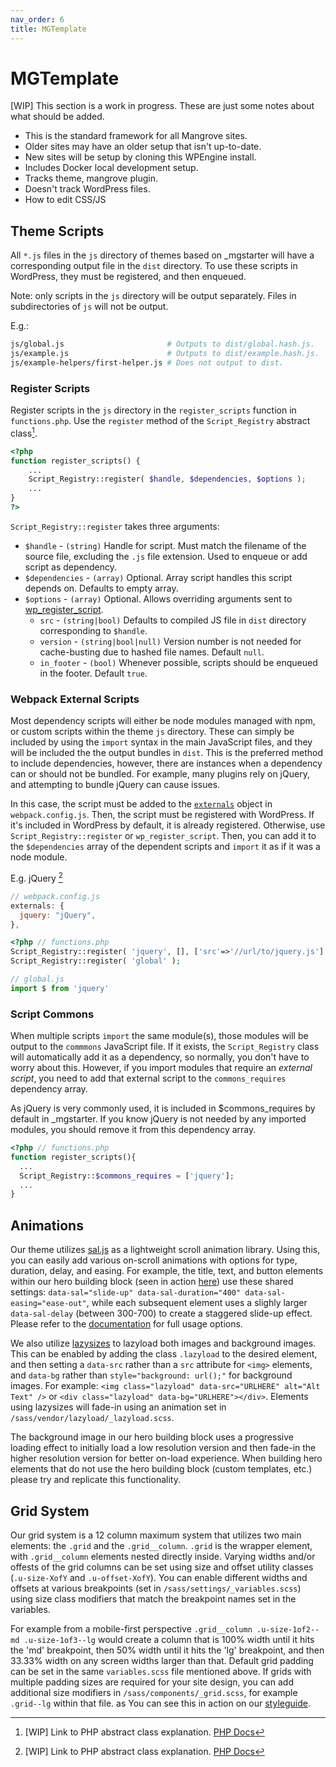 ```yaml
---
nav_order: 6
title: MGTemplate
---
```

# MGTemplate

[WIP] This section is a work in progress. These are just some notes about what should be added.

- This is the standard framework for all Mangrove sites.
- Older sites may have an older setup that isn't up-to-date.
- New sites will be setup by cloning this WPEngine install.
- Includes Docker local development setup.
- Tracks theme, mangrove plugin.
- Doesn't track WordPress files.
- How to edit CSS/JS


## Theme Scripts
All `*.js` files in the `js` directory of themes based on _mgstarter will have a corresponding output file in the `dist` directory. To use these scripts in WordPress, they must be registered, and then enqueued.

Note: only scripts in the `js` directory will be output separately. Files in subdirectories of `js` will not be output.

E.g.:
```sh
js/global.js                       # Outputs to dist/global.hash.js.
js/example.js                      # Outputs to dist/example.hash.js.
js/example-helpers/first-helper.js # Does not output to dist.
```

### Register Scripts

Register scripts in the `js` directory in the `register_scripts` function in `functions.php`.
Use the `register` method of the `Script_Registry` abstract class[^1].

```php
<?php
function register_scripts() {
    ...
    Script_Registry::register( $handle, $dependencies, $options );
    ...
}
?>
```

`Script_Registry::register` takes three arguments:
* `$handle` - `(string)` Handle for script.
    Must match the filename of the source file, excluding the `.js` file extension.
    Used to enqueue or add script as dependency.
* `$dependencies` - `(array)` Optional. Array script handles this script depends on.
    Defaults to empty array.
* `$options` - `(array)` Optional. Allows overriding arguments sent to [wp_register_script](https://developer.wordpress.org/reference/functions/wp_register_script/).
    * `src` - `(string|bool)` Defaults to compiled JS file in `dist` directory corresponding to `$handle`.
    * `version` - `(string|bool|null)` Version number is not needed for cache-busting due to hashed file names.
         Default `null`.
    * `in_footer` - `(bool)` Whenever possible, scripts should be enqueued in the footer.
         Default `true`.

[^1]: [WIP] Link to PHP abstract class explanation. [PHP Docs](https://www.php.net/manual/en/language.oop5.abstract.php)

### Webpack External Scripts
Most dependency scripts will either be node modules managed with npm,
or custom scripts within the theme `js` directory.
These can simply be included by using the `import` syntax in the main JavaScript files, and
they will be included the the output bundles in `dist`.
This is the preferred method to include dependencies, however,
there are instances when a dependency can or should not be bundled.
For example, many plugins rely on jQuery, and attempting to bundle jQuery can cause issues.

In this case, the script must be added to the [`externals`](https://webpack.js.org/configuration/externals/) object in `webpack.config.js`.
Then, the script must be registered with WordPress.
If it's included in WordPress by default, it is already registered.
Otherwise, use `Script_Registry::register` or `wp_register_script`.
Then, you can add it to the `$dependencies` array of the dependent scripts and
`import` it as if it was a node module.

E.g. jQuery [^1]
```js
// webpack.config.js
externals: {
  jquery: "jQuery",
},
```
```php
<?php // functions.php
Script_Registry::register( 'jquery', [], ['src'=>'//url/to/jquery.js'] );
Script_Registry::register( 'global' );
```
```js
// global.js
import $ from 'jquery'

```
[^1]: This is a somewhat contrived example.
    jQuery is already registered by WordPress, so there is no need to register it again as shown in this example.

### Script Commons
When multiple scripts `import` the same module(s),
those modules will be output to the `commmons` JavaScript file.
If it exists, the `Script_Registry` class will automatically add it as a dependency, so
normally, you don't have to worry about this.
However, if you import modules that require an _external script_,
you need to add that external script to the `commons_requires` dependency array.

As jQuery is very commonly used, it is included in $commons_requires by default in _mgstarter.
If you know jQuery is not needed by any imported modules,
you should remove it from this dependency array.

```php
<?php // functions.php
function register_scripts(){
  ...
  Script_Registry::$commons_requires = ['jquery'];
  ...
}
```

## Animations

Our theme utilizes [sal.js](https://github.com/mciastek/sal) as a lightweight scroll animation library. Using this, you can easily add various on-scroll animations with options for type, duration, delay, and easing. For example, the title, text, and button elements within our hero building block (seen in action [here](http://mgtemplate.wpengine.com/)) use these shared settings: `data-sal="slide-up" data-sal-duration="400" data-sal-easing="ease-out"`, while each subsequent element uses a slighly larger `data-sal-delay` (between 300-700) to create a staggered slide-up effect. Please refer to the [documentation](https://github.com/mciastek/sal) for full usage options.

We also utilize [lazysizes](https://github.com/aFarkas/lazysizes) to lazyload both images and background images. This can be enabled by adding the class `.lazyload` to the desired element, and then setting a `data-src` rather than a `src` attribute for `<img>` elements, and `data-bg` rather than `style="background: url();"` for background images. For example: `<img class="lazyload" data-src="URLHERE" alt="Alt Text" />` or `<div class="lazyload" data-bg="URLHERE"></div>`. Elements using lazysizes will fade-in using an animation set in `/sass/vendor/lazyload/_lazyload.scss`. 

The background image in our hero building block uses a progressive loading effect to initially load a low resolution version and then fade-in the higher resolution version for better on-load experience. When building hero elements that do not use the hero building block (custom templates, etc.) please try and replicate this functionality.

## Grid System

Our grid system is a 12 column maximum system that utilizes two main elements: the `.grid` and the `.grid__column`. `.grid` is the wrapper element, with `.grid__column` elements nested directly inside. Varying widths and/or offests of the grid columns can be set using size and offset utility classes (`.u-size-XofY` and `.u-offset-XofY`). You can enable different widths and offsets at various breakpoints (set in `/sass/settings/_variables.scss`) using size class modifiers that match the breakpoint names set in the variables. 

For example from a mobile-first perspective `.grid__column .u-size-1of2--md .u-size-1of3--lg`  would create a column that is 100% width until it hits the 'md' breakpoint, then 50% width until it hits the 'lg' breakpoint, and then 33.33% width on any screen widths larger than that. Default grid padding can be set in the same `variables.scss` file mentioned above. If grids with multiple padding sizes are required for your site design, you can add additional size modifiers in `/sass/components/_grid.scss`, for example `.grid--lg` within that file. as You can see this in action on our [styleguide](http://mgtemplate.wpengine.com/styleguide/).
